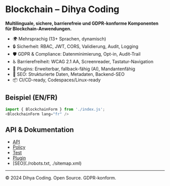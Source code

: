 # Blockchain – Dihya Coding

**Multilinguale, sichere, barrierefreie und GDPR-konforme Komponenten für Blockchain-Anwendungen.**

- 🌍 Mehrsprachig (13+ Sprachen, dynamisch)
- 🔒 Sicherheit: RBAC, JWT, CORS, Validierung, Audit, Logging
- 🛡️ GDPR & Compliance: Datenminimierung, Opt-in, Audit-Trail
- ♿ Barrierefreiheit: WCAG 2.1 AA, Screenreader, Tastatur-Navigation
- 🔌 Plugins: Erweiterbar, fallback-fähig (AI), Mandantenfähig
- 🚀 SEO: Strukturierte Daten, Metadaten, Backend-SEO
- 📦 CI/CD-ready, Codespaces/Linux-ready

## Beispiel (EN/FR)
```js
import { BlockchainForm } from './index.js';
<BlockchainForm lang="fr" />
```

## API & Dokumentation
- [API](./api.js)
- [Policy](./policy.md)
- [Test](./index.test.js)
- [Plugin](./sample_plugin.js)
- [SEO](./robots.txt, ./sitemap.xml)

---
© 2024 Dihya Coding. Open Source. GDPR-konform.
